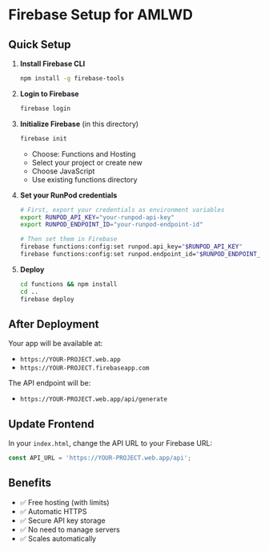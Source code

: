 # Firebase Setup for AMLWD

## Quick Setup

1. **Install Firebase CLI**
   ```bash
   npm install -g firebase-tools
   ```

2. **Login to Firebase**
   ```bash
   firebase login
   ```

3. **Initialize Firebase** (in this directory)
   ```bash
   firebase init
   ```
   - Choose: Functions and Hosting
   - Select your project or create new
   - Choose JavaScript
   - Use existing functions directory

4. **Set your RunPod credentials**
   ```bash
   # First, export your credentials as environment variables
   export RUNPOD_API_KEY="your-runpod-api-key"
   export RUNPOD_ENDPOINT_ID="your-runpod-endpoint-id"
   
   # Then set them in Firebase
   firebase functions:config:set runpod.api_key="$RUNPOD_API_KEY"
   firebase functions:config:set runpod.endpoint_id="$RUNPOD_ENDPOINT_ID"
   ```

5. **Deploy**
   ```bash
   cd functions && npm install
   cd ..
   firebase deploy
   ```

## After Deployment

Your app will be available at:
- `https://YOUR-PROJECT.web.app`
- `https://YOUR-PROJECT.firebaseapp.com`

The API endpoint will be:
- `https://YOUR-PROJECT.web.app/api/generate`

## Update Frontend

In your `index.html`, change the API URL to your Firebase URL:
```javascript
const API_URL = 'https://YOUR-PROJECT.web.app/api';
```

## Benefits

- ✅ Free hosting (with limits)
- ✅ Automatic HTTPS
- ✅ Secure API key storage
- ✅ No need to manage servers
- ✅ Scales automatically
